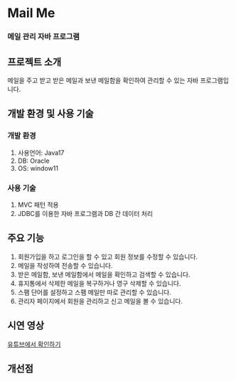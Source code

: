 # Mail Me
### 메일 관리 자바 프로그램

## 프로젝트 소개
메일을 주고 받고 받은 메일과 보낸 메일함을 확인하여 관리할 수 있는 자바 프로그램입니다.

## 개발 환경 및 사용 기술
### 개발 환경
1. 사용언어: Java17
2. DB: Oracle
3. OS: window11
### 사용 기술
1. MVC 패턴 적용
2. JDBC를 이용한 자바 프로그램과 DB 간 데이터 처리

## 주요 기능
<div>
<img src="https://github.com/user-attachments/assets/6cb7f8a4-3811-407a-ae3a-894a84859870"  height="500"></img> 
<img src="https://github.com/user-attachments/assets/1b693c6c-e06b-4324-b178-6109de9cd1e5"  height="500"></img>
</div>

1. 회원가입을 하고 로그인을 할 수 있고 회원 정보를 수정할 수 있습니다. 
2. 메일을 작성하여 전송할 수 있습니다.
3. 받은 메일함, 보낸 메일함에서 메일을 확인하고 검색할 수 있습니다.
4. 휴지통에서 삭제한 메일을 복구하거나 영구 삭제할 수 있습니다.
5. 스팸 단어를 설정하고 스팸 메일만 따로 관리할 수 있습니다.
6. 관리자 페이지에서 회원을 관리하고 신고 메일을 볼 수 있습니다. 

## 시연 영상
[유튜브에서 확인하기](https://youtu.be/uLOyXLBO3k0?si=gbD4Xmyle-6iEDVW)

## 개선점
